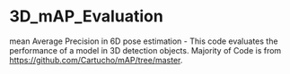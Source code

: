 # 3D_mAP_Evaluation
mean Average Precision in 6D pose estimation - This code evaluates the performance of a model in 3D detection objects. Majority of Code is from https://github.com/Cartucho/mAP/tree/master. 
